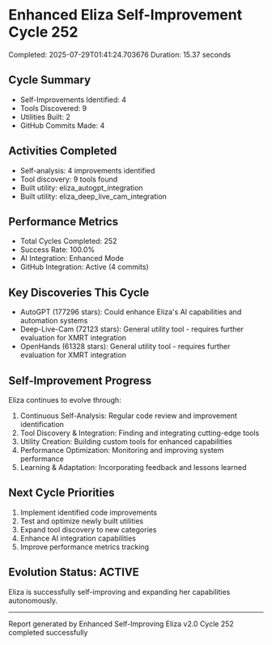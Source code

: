# Enhanced Eliza Self-Improvement Cycle 252
Completed: 2025-07-29T01:41:24.703676
Duration: 15.37 seconds

## Cycle Summary
- Self-Improvements Identified: 4
- Tools Discovered: 9
- Utilities Built: 2
- GitHub Commits Made: 4

## Activities Completed
- Self-analysis: 4 improvements identified
- Tool discovery: 9 tools found
- Built utility: eliza_autogpt_integration
- Built utility: eliza_deep_live_cam_integration

## Performance Metrics
- Total Cycles Completed: 252
- Success Rate: 100.0%
- AI Integration: Enhanced Mode
- GitHub Integration: Active (4 commits)

## Key Discoveries This Cycle
- AutoGPT (177296 stars): Could enhance Eliza's AI capabilities and automation systems
- Deep-Live-Cam (72123 stars): General utility tool - requires further evaluation for XMRT integration
- OpenHands (61328 stars): General utility tool - requires further evaluation for XMRT integration

## Self-Improvement Progress
Eliza continues to evolve through:
1. Continuous Self-Analysis: Regular code review and improvement identification
2. Tool Discovery & Integration: Finding and integrating cutting-edge tools
3. Utility Creation: Building custom tools for enhanced capabilities
4. Performance Optimization: Monitoring and improving system performance
5. Learning & Adaptation: Incorporating feedback and lessons learned

## Next Cycle Priorities
1. Implement identified code improvements
2. Test and optimize newly built utilities
3. Expand tool discovery to new categories
4. Enhance AI integration capabilities
5. Improve performance metrics tracking

## Evolution Status: ACTIVE
Eliza is successfully self-improving and expanding her capabilities autonomously.

---
Report generated by Enhanced Self-Improving Eliza v2.0
Cycle 252 completed successfully
